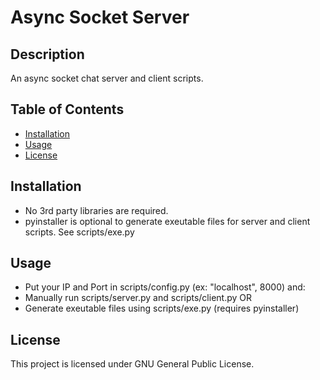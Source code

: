 # Async Socket Server

## Description
An async socket chat server and client scripts.

## Table of Contents
- [Installation](#installation)
- [Usage](#usage)
- [License](#license)

## Installation
- No 3rd party libraries are required.
- pyinstaller is optional to generate exeutable files for server and client scripts. See scripts/exe.py

## Usage
- Put your IP and Port in scripts/config.py (ex: "localhost", 8000) and: 
- Manually run scripts/server.py and scripts/client.py OR
- Generate exeutable files using scripts/exe.py (requires pyinstaller)

## License
This project is licensed under GNU General Public License.
